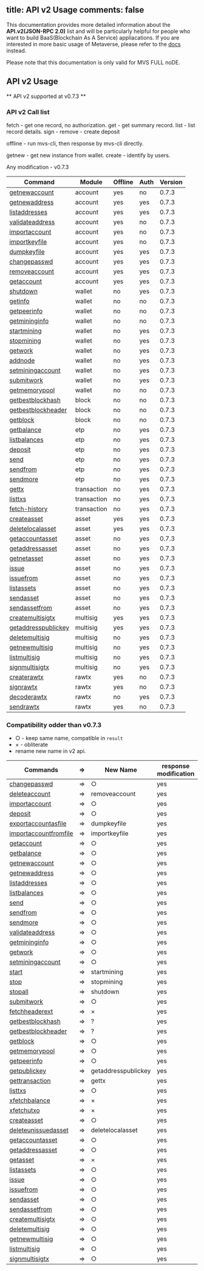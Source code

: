 title: API v2 Usage
comments: false
---
This documentation provides more detailed information about the **API.v2(JSON-RPC 2.0)** list and will be particularly helpful for people who want to build BaaS(Blockchain As A Service) appliacations. If you are interested in more basic usage of Metaverse, please refer to the [docs](../docs) instead.

Please note that this documentation is only valid for MVS FULL noDE.

## API v2 Usage
** API v2 supported at v0.7.3 **

### API v2 Call list
fetch - get one record, no authorization.
get - get summary record.
list - list record details.
sign - 
remove - 
create
deposit

offline - run mvs-cli, then response by mvs-cli directly.

getnew - get new instance from wallet.
create - identify by users.

Any modification - v0.7.3


|  Command | Module | Offline | Auth | Version | 
|  ------- | -------| --------| --------------| -------| 
| [getnewaccount](account.html#getnewaccount)| account | yes | no  | 0.7.3 |
| [getnewaddress](account.html#getnewaddress)| account | yes | yes | 0.7.3 |
| [listaddresses](account.html#listaddresses)| account | yes | yes | 0.7.3 |
| [validateaddress](account.html#validateaddress)| account | yes | no | 0.7.3 |
| [importaccount](account.html#importaccount)| account | yes | no  | 0.7.3 |
| [importkeyfile](account.html#importkeyfile)| account | yes | no  | 0.7.3 |
| [dumpkeyfile](account.html#dumpkeyfile)| account | yes | yes | 0.7.3 |
| [changepasswd](account.html#changepasswd)| account | yes | yes | 0.7.3 |
| [removeaccount](account.html#deleteaccount)| account | yes | yes | 0.7.3 |
| [getaccount](account.html#getaccount)| account | yes | yes | 0.7.3 |
| [shutdown](wallet.html#stopall)| wallet | no | yes | 0.7.3 |
| [getinfo](wallet.html#getmininginfo)| wallet | no | no | 0.7.3 |
| [getpeerinfo](wallet.html#getpeerinfo)| wallet | no | no | 0.7.3 |
| [getmininginfo](wallet.html#getmininginfo)| wallet | no | no | 0.7.3 |
| [startmining](wallet.html#start)| wallet | no | yes | 0.7.3 |
| [stopmining](wallet.html#stop)| wallet | no | yes | 0.7.3 |
| [getwork](wallet.html#getwork)| wallet | no | yes | 0.7.3 |
| [addnode](wallet.html#addnode)| wallet | no | yes | 0.7.3 |
| [setminingaccount](wallet.html#setminingaccount)| wallet | no | yes | 0.7.3 |
| [submitwork](wallet.html#submitwork)| wallet | no | yes | 0.7.3 |
| [getmemorypool](wallet.html#getmemorypool)| wallet | no | no | 0.7.3 |
| [getbestblockhash](block.html#getbestblockhash)| block | no | no | 0.7.3 |
| [getbestblockheader](block.html#getbestblockheader)| block | no | no | 0.7.3 |
| [getblock](block.html#getblock)| block | no | no | 0.7.3 |
| [getbalance](etp.html#getbalance)| etp | no | yes | 0.7.3 |
| [listbalances](etp.html#listbalances)| etp | no | yes | 0.7.3 |
| [deposit](etp.html#deposit)| etp | no | yes | 0.7.3 |
| [send](etp.html#send)| etp | no | yes | 0.7.3 |
| [sendfrom](etp.html#sendfrom)| etp | no | yes | 0.7.3 |
| [sendmore](etp.html#sendmore)| etp | no | yes | 0.7.3 |
| [gettx](transaction.html#gettx)| transaction | no | yes | 0.7.3 |
| [listtxs](transaction.html#listtxs)| transaction | no | yes | 0.7.3 |
| [fetch-history](transaction.html#fetch-history)| transaction | no | yes | 0.7.3 |
| [createasset](asset.html#createasset)| asset | yes | yes | 0.7.3 |
| [deletelocalasset](asset.html#deletelocalasset)| asset | yes | yes | 0.7.3 |
| [getaccountasset](asset.html#getaccountasset)| asset | no | yes | 0.7.3 |
| [getaddressasset](asset.html#getaddressasset)| asset | no | yes | 0.7.3 |
| [getnetasset](asset.html#getnetasset)| asset | no | yes | 0.7.3 |
| [issue](asset.html#issue)| asset | no | yes | 0.7.3 |
| [issuefrom](asset.html#issuefrom)| asset | no | yes | 0.7.3 |
| [listassets](asset.html#listassets)| asset | no | yes | 0.7.3 |
| [sendasset](asset.html#sendasset)| asset | no | yes | 0.7.3 |
| [sendassetfrom](asset.html#sendassetfrom)| asset | no | yes | 0.7.3 |
| [createmultisigtx](multisig.html#createmultisigtx)| multisig | yes | yes | 0.7.3 |
| [getaddresspublickey](multisig.html#getpublickey)| multisig | yes | yes | 0.7.3 |
| [deletemultisig](multisig.html#deletemultisig)| multisig | no | yes | 0.7.3 |
| [getnewmultisig](multisig.html#getnewmultisig)| multisig | no | yes | 0.7.3 |
| [listmultisig](multisig.html#listmultisig)| multisig | no | yes | 0.7.3 |
| [signmultisigtx](multisig.html#signmultisigtx)| multisig | no | yes | 0.7.3 |
| [createrawtx](rawtx.html#createrawtx)| rawtx | yes | no | 0.7.3 |
| [signrawtx](rawtx.html#signrawtx)| rawtx | yes | no | 0.7.3 |
| [decoderawtx](rawtx.html#decoderawtx)| rawtx | no | yes | 0.7.3 |
| [sendrawtx](rawtx.html#sendrawtx)| rawtx | yes | no | 0.7.3 |


### Compatibility odder than v0.7.3
* ○ - keep same name, compatible in `result`
* × - obliterate
* rename new name in v2 api.

| Commands | => | New Name | response modification |
| ------- |  ------------ |------------ | ------------ | 
| [changepasswd](#changepasswd)| => |  ○  | yes 
| [deleteaccount](#deleteaccount)| => | removeaccount | yes 
| [importaccount](#importaccount)| => | ○ | yes 
| [deposit](#deposit)| => | ○ | yes 
| [exportaccountasfile](#exportaccountasfile)| => | dumpkeyfile | yes 
| [importaccountfromfile](#importaccountfromfile)| => | importkeyfile | yes 
| [getaccount](#getaccount)| => | ○ | yes 
| [getbalance](#getbalance)| => | ○ | yes 
| [getnewaccount](#getnewaccount)| => | ○| yes 
| [getnewaddress](#getnewaddress)| => | ○ | yes 
| [listaddresses](#listaddresses)| => | ○ | yes 
| [listbalances](#listbalances)| => | ○ | yes 
| [send](#send)| => | ○ | yes 
| [sendfrom](#sendfrom)| => | ○ | yes 
| [sendmore](#sendmore)| => | ○ | yes 
| [validateaddress](#validateaddress)| => | ○ | yes 
| [getmininginfo](#getmininginfo)| => | ○ | yes 
| [getwork](#getwork)| => | ○ | yes 
| [setminingaccount](#setminingaccount)| => | ○ | yes 
| [start](#start)| => | startmining | yes 
| [stop](#stop)| => | stopmining | yes 
| [stopall](#stopall)| => | shutdown | yes 
| [submitwork](#submitwork)| => | ○ | yes 
| [fetchheaderext](#fetchheaderext)| => | × | yes 
| [getbestblockhash](#getbestblockhash)| => | ? | yes 
| [getbestblockheader](#getbestblockheader)| => | ? | yes 
| [getblock](#getblock)| => | ○ | yes 
| [getmemorypool](#getmemorypool)| => | ○ | yes 
| [getpeerinfo](#getpeerinfo)| => | ○ | yes 
| [getpublickey](#getpublickey)| => | getaddresspublickey | yes 
| [gettransaction](#gettransaction)| => | gettx | yes 
| [listtxs](#listtxs)| => | ○ | yes 
| [xfetchbalance](#xfetchbalance)| => | × | yes 
| [xfetchutxo](#xfetchutxo)| => | × | yes 
| [createasset](#createasset)| => | ○ | yes 
| [deleteunissuedasset](#deleteunissuedasset)| => | deletelocalasset | yes 
| [getaccountasset](#getaccountasset)| => | ○ | yes 
| [getaddressasset](#getaddressasset)| => | ○ | yes 
| [getasset](#getasset)| => | × | yes 
| [listassets](#listassets)| => | ○ | yes 
| [issue](#issue)| => | ○ | yes 
| [issuefrom](#issuefrom)| => | ○ | yes 
| [sendasset](#sendasset)| => | ○ | yes 
| [sendassetfrom](#sendassetfrom)| => | ○ | yes 
| [createmultisigtx](#createmultisigtx)| => | ○ | yes 
| [deletemultisig](#deletemultisig)| => | ○ | yes 
| [getnewmultisig](#getnewmultisig)| => | ○ | yes 
| [listmultisig](#listmultisig)| => | ○ | yes 
| [signmultisigtx](#signmultisigtx)| => | ○ | yes 


